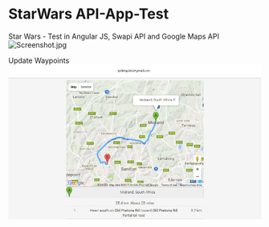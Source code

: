 # StarWars API-App-Test

Star Wars - Test in Angular JS, Swapi API and Google Maps API    
![Screenshot.jpg](http://ipelengtechnologies.co.za/tests/Screenshot.jpg)

Update Waypoints
![New-Map.jpg](https://github.com/ipelengbela/StarWar-Google-Maps-API-App-Test/blob/master/img/Screenshot2.jpg)
